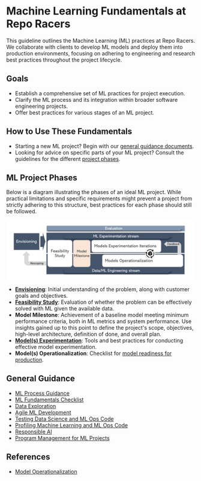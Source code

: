# Machine Learning Fundamentals at Repo Racers

This guideline outlines the Machine Learning (ML) practices at Repo Racers. We collaborate with clients to develop ML models and deploy them into production environments, focusing on adhering to engineering and research best practices throughout the project lifecycle.

## Goals

* Establish a comprehensive set of ML practices for project execution.
* Clarify the ML process and its integration within broader software engineering projects.
* Offer best practices for various stages of an ML project.

## How to Use These Fundamentals

* Starting a new ML project? Begin with our [general guidance documents](#general_guidance).
* Looking for advice on specific parts of your ML project? Consult the guidelines for the different [project phases](#ml_project_phases).

## ML Project Phases

Below is a diagram illustrating the phases of an ideal ML project. While practical limitations and specific requirements might prevent a project from strictly adhering to this structure, best practices for each phase should still be followed.

![Project flow](images/flow.png)

* **[Envisioning](ml_problem_formulation_envisioning.md)**: Initial understanding of the problem, along with customer goals and objectives.
* **[Feasibility Study](ml_feasibility_study.md)**: Evaluation of whether the problem can be effectively solved with ML given the available data.
* **Model Milestone**: Achievement of a baseline model meeting minimum performance criteria, both in ML metrics and system performance. Use insights gained up to this point to define the project's scope, objectives, high-level architecture, definition of done, and overall plan.
* **[Model(s) Experimentation](ml_experimentation.md)**: Tools and best practices for conducting effective model experimentation.
* **Model(s) Operationalization**: Checklist for [model readiness for production](ml_model_checklist.md).

## General Guidance

* [ML Process Guidance](ml_proposed_process.md)
* [ML Fundamentals Checklist](ml_fundamentals_checklist.md)
* [Data Exploration](ml_data_exploration.md)
* [Agile ML Development](ml_project_management.md)
* [Testing Data Science and ML Ops Code](ml_testing.md)
* [Profiling Machine Learning and ML Ops Code](ml_profiling.md)
* [Responsible AI](responsible_ai.md)
* [Program Management for ML Projects](ml_tpm_guidance.md)

## References

* [Model Operationalization](https://github.com/Microsoft/MLOps)
